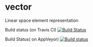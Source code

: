 # vector
Linear space element representation

Build status (on Travis CI) [![Build Status](https://travis-ci.org/demone415/Vector-2-.png)](https://travis-ci.org/demone415/Vector-2-)

Build Status( on AppVeyor) [![Build status](https://ci.appveyor.com/api/projects/status/7kc5aouhdnpj2u6u?svg=true)](https://ci.appveyor.com/project/panteraD/vector)
